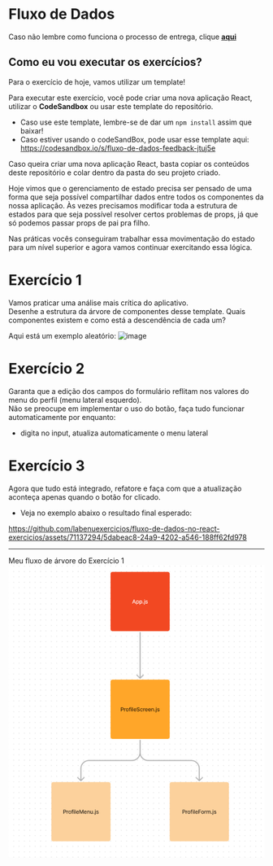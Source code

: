 # Fluxo de Dados

Caso não lembre como funciona o processo de entrega, clique [**aqui**](https://github.com/labenuexercicios/instrucoes-entrega)


## Como eu vou executar os exercícios?
Para o exercício de hoje, vamos utilizar um template!

Para executar este exercício, você pode criar uma nova aplicação React, utilizar o **CodeSandbox** ou usar este template do repositório.
- Caso use este template, lembre-se de dar um `npm install` assim que baixar! 
- Caso estiver usando o codeSandBox, pode usar esse template aqui: https://codesandbox.io/s/fluxo-de-dados-feedback-jtuj5e

Caso queira criar uma nova aplicação React, basta copiar os conteúdos deste repositório e colar dentro da pasta do seu projeto criado.

Hoje vimos que o gerenciamento de estado precisa ser pensado de uma forma que seja possível compartilhar dados entre todos os componentes da nossa aplicação. Às vezes precisamos modificar toda a estrutura de estados para que seja possível resolver certos problemas de props, já que só podemos passar props de pai pra filho.

Nas práticas vocês conseguiram trabalhar essa movimentação do estado para um nível superior e agora vamos continuar exercitando essa lógica.

# Exercício 1

Vamos praticar uma análise mais crítica do aplicativo.<br>
Desenhe a estrutura da árvore de componentes desse template. Quais componentes existem e como está a descendência de cada um?

Aqui está um exemplo aleatório: ![image](https://user-images.githubusercontent.com/29845719/230494751-9d1a20c3-a654-4a49-b012-1cea2015e92c.png)


# Exercício 2

Garanta que a edição dos campos do formulário reflitam nos valores do menu do perfil (menu lateral esquerdo).<br>
Não se preocupe em implementar o uso do botão, faça tudo funcionar automaticamente por enquanto:
- digita no input, atualiza automaticamente o menu lateral

# Exercício 3

Agora que tudo está integrado, refatore e faça com que a atualização aconteça apenas quando o botão for clicado.


* Veja no exemplo abaixo o resultado final esperado:

https://github.com/labenuexercicios/fluxo-de-dados-no-react-exercicios/assets/71137294/5dabeac8-24a9-4202-a546-188ff62fd978

***
Meu fluxo de árvore do Exercício 1
![imagem](./img-readme/estrutura-inicial.png)
